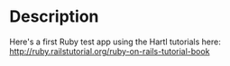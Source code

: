 # Description

Here's a first Ruby test app using the Hartl tutorials here: http://ruby.railstutorial.org/ruby-on-rails-tutorial-book